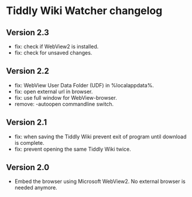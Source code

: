 # Tiddly Wiki Watcher changelog

## Version 2.3
* fix: check if WebView2 is installed.
* fix: check for unsaved changes.

## Version 2.2
* fix: WebView User Data Folder (UDF) in %localappdata%.
* fix: open external url in browser.
* fix: use full window for WebView-browser.
* remove: -autoopen commandline switch.

## Version 2.1
* fix: when saving the Tiddly Wiki prevent exit of program until download is complete.
* fix: prevent opening the same Tiddly Wiki twice.

## Version 2.0
* Embed the browser using Microsoft WebView2. No external browser is needed anymore.
